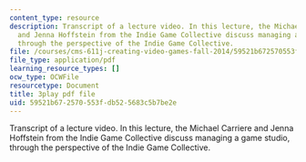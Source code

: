 ```yaml
---
content_type: resource
description: Transcript of a lecture video. In this lecture, the Michael Carriere
  and Jenna Hoffstein from the Indie Game Collective discuss managing a game studio,
  through the perspective of the Indie Game Collective.
file: /courses/cms-611j-creating-video-games-fall-2014/59521b672570553fdb525683c5b7be2e_knqdOcWTM.pdf
file_type: application/pdf
learning_resource_types: []
ocw_type: OCWFile
resourcetype: Document
title: 3play pdf file
uid: 59521b67-2570-553f-db52-5683c5b7be2e
---
```

Transcript of a lecture video. In this lecture, the Michael Carriere and Jenna Hoffstein from the Indie Game Collective discuss managing a game studio, through the perspective of the Indie Game Collective.